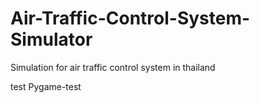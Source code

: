 # Air-Traffic-Control-System-Simulator
Simulation for air traffic control system in thailand

test Pygame-test